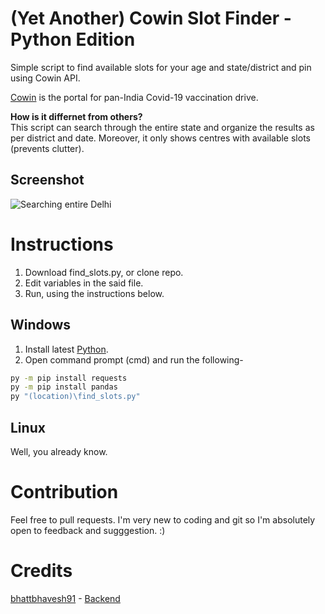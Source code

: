 # (Yet Another) Cowin Slot Finder - Python Edition
Simple script to find available slots for your age and state/district and pin using Cowin API.

[Cowin](cowin.gov.in) is the portal for pan-India Covid-19 vaccination drive.

**How is it differnet from others?**  
This script can search through the entire state and organize the results as per district and date. Moreover, it only shows centres with available slots (prevents clutter).

## Screenshot
![Searching entire Delhi](https://i.imgur.com/XfdxlW0.png "Searching entire Delhi")
 
# Instructions
1. Download find_slots.py, or clone repo.
2. Edit variables in the said file.
3. Run, using the instructions below.

## Windows
1. Install latest [Python](https://www.python.org/downloads/windows/).
2. Open command prompt (cmd) and run the following-
```cmd
py -m pip install requests
py -m pip install pandas
py "(location)\find_slots.py"
```

## Linux
Well, you already know.	

# Contribution
Feel free to pull requests.
I'm very new to coding and git so I'm absolutely open to feedback and sugggestion. :)
 
# Credits
[bhattbhavesh91](https://github.com/bhattbhavesh91) - [Backend](https://github.com/bhattbhavesh91/cowin-vaccination-slot-availability/blob/main/cowin-api-availability.ipynb)
